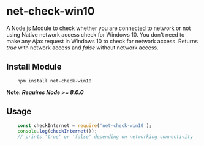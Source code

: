 # net-check-win10
A Node.js Module to check whether you are connected to network or not using Native network access check for Windows 10. You don't need to make any Ajax request in Windows 10 to check for network access. Returns <em>true</em> with network access and <em>false</em> without network access.

## Install Module
```
    npm install net-check-win10
```

<strong>Note: <i>Requires Node >= 8.0.0</i></strong>

## Usage

```javascript
    const checkInternet = require('net-check-win10');
    console.log(checkInternet());
    // prints 'true' or 'false' depending on networking connectivity
```
